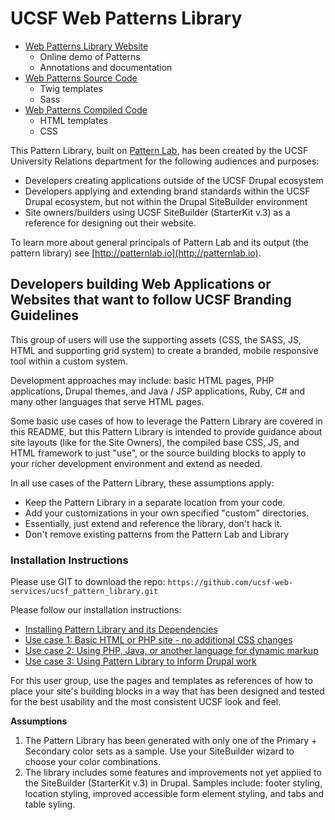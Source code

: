 # UCSF Web Patterns Library

* [Web Patterns Library Website](http://webpatterns.ucsf.edu/)
   * Online demo of Patterns
   * Annotations and documentation
* [Web Patterns Source Code](https://github.com/ucsf-web-services/ucsf_pattern_library)
   * Twig templates
   * Sass
* [Web Patterns Compiled Code](https://github.com/ucsf-web-services/ucsf\_pattern\_library\_package)
   * HTML templates
   * CSS

This Pattern Library, built on [Pattern Lab](http://patternlab.io), has been created by the UCSF University Relations department for the following audiences and purposes:

* Developers creating applications outside of the UCSF Drupal ecosystem
* Developers applying and extending brand standards within the UCSF Drupal ecosystem, but not within the Drupal SiteBuilder environment
* Site owners/builders using UCSF SiteBuilder (StarterKit v.3) as a reference for designing out their website.

To learn more about general principals of Pattern Lab and its output (the pattern library) see [http://patternlab.io](http://patternlab.io).

## Developers building Web Applications or Websites that want to follow UCSF Branding Guidelines

This group of users will use the supporting assets (CSS, the SASS, JS, HTML and supporting grid system) to create a branded, mobile responsive tool within a custom system.

Development approaches may include: basic HTML pages, PHP applications, Drupal themes, and Java / JSP applications, Ruby, C# and many other languages that serve HTML pages.

Some basic use cases of how to leverage the Pattern Library are covered in this README, but this Pattern Library is intended to provide guidance about site layouts (like for the Site Owners), the compiled base CSS, JS, and HTML framework to just "use", or the source building blocks to apply to your richer development environment and extend as needed.

In all use cases of the Pattern Library, these assumptions apply:

* Keep the Pattern Library in a separate location from your code.
* Add your customizations in your own specified "custom" directories.
* Essentially, just extend and reference the library, don't hack it.
* Don't remove existing patterns from the Pattern Lab and Library

### Installation Instructions
Please use GIT to download the repo: `https://github.com/ucsf-web-services/ucsf_pattern_library.git`

Please follow our installation instructions:

* [Installing Pattern Library and its Dependencies](readme/INSTALL.md)
* [Use case 1: Basic HTML or PHP site - no additional CSS changes](readme/USECASE1.md)
* [Use case 2: Using PHP, Java, or another language for dynamic markup](readme/USECASE2.md)
* [Use case 3: Using Pattern Library to Inform Drupal work](readme/USECASE3.md)
<!--* User Case 4: Site owners using StarterKit version 3 / SiteBuilder-->

For this user group, use the pages and templates as references of how to place your site's building blocks in a way that has been designed and tested for the best usability and the most consistent UCSF look and feel.

**Assumptions**

1. The Pattern Library has been generated with only one of the Primary + Secondary color sets as a sample. Use your SiteBuilder wizard to choose your color combinations.
1. The library includes some features and improvements not yet applied to the SiteBuilder (StarterKit v.3) in Drupal. Samples include: footer styling, location styling, improved accessible form element styling, and tabs and table syling.
